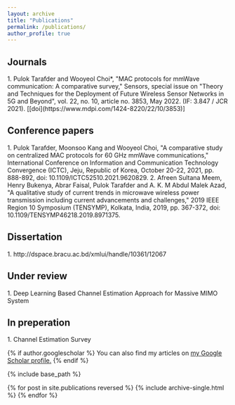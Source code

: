 ```yaml
---
layout: archive
title: "Publications"
permalink: /publications/
author_profile: true
---
```


<H2>Journals</H2>
1. Pulok Tarafder and Wooyeol Choi*, "MAC protocols for mmWave communication: A comparative survey," Sensors, special issue on "Theory and Techniques for the Deployment of Future Wireless Sensor Networks in 5G and Beyond", vol. 22, no. 10, article no. 3853, May 2022. (IF: 3.847 / JCR 2021). [[doi](https://www.mdpi.com/1424-8220/22/10/3853)]

<H2>Conference papers</H2>
1. Pulok Tarafder, Moonsoo Kang and Wooyeol Choi, "A comparative study on centralized MAC protocols for 60 GHz mmWave communications," International Conference on Information and Communication Technology Convergence (ICTC), Jeju, Republic of Korea, October 20-22, 2021, pp. 888-892, doi: 10.1109/ICTC52510.2021.9620829.
2. Afreen Sultana Meem, Henry Bukenya, Abrar Faisal, Pulok Tarafder and A. K. M Abdul Malek Azad, "A qualitative study of current trends in microwave wireless power transmission including current advancements and challenges," 2019 IEEE Region 10 Symposium (TENSYMP), Kolkata, India, 2019, pp. 367-372, doi: 10.1109/TENSYMP46218.2019.8971375.

<H2>Dissertation</H2>
1. http://dspace.bracu.ac.bd/xmlui/handle/10361/12067

<H2>Under review</H2>
1. Deep Learning Based Channel Estimation Approach for Massive MIMO System

<H2>In preperation</H2>
1. Channel Estimation Survey


{% if author.googlescholar %}
  You can also find my articles on <u><a href="{{author.googlescholar}}">my Google Scholar profile</a>.</u>
{% endif %}

{% include base_path %}

{% for post in site.publications reversed %}
  {% include archive-single.html %}
{% endfor %}
